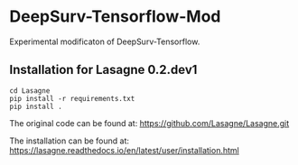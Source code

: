 # DeepSurv-Tensorflow-Mod

Experimental modificaton of DeepSurv-Tensorflow.

## Installation for Lasagne 0.2.dev1
    cd Lasagne
    pip install -r requirements.txt
    pip install .

The original code can be found at:
https://github.com/Lasagne/Lasagne.git

The installation can be found at: 
https://lasagne.readthedocs.io/en/latest/user/installation.html
